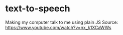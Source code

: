 # text-to-speech
Making my computer talk to me using plain JS
Source: https://www.youtube.com/watch?v=nx_k1XCaWWs
